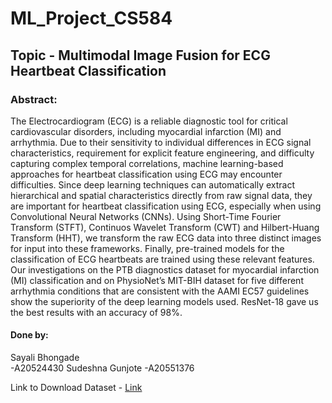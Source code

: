 # ML_Project_CS584
## Topic - Multimodal Image Fusion for ECG Heartbeat Classification

### Abstract:
The Electrocardiogram (ECG) is a reliable diagnostic tool for critical cardiovascular disorders, including myocardial infarction (MI) and arrhythmia. Due to their
sensitivity to individual differences in ECG signal characteristics, requirement for
explicit feature engineering, and difficulty capturing complex temporal correlations,
machine learning-based approaches for heartbeat classification using ECG may
encounter difficulties. Since deep learning techniques can automatically extract
hierarchical and spatial characteristics directly from raw signal data, they are important for heartbeat classification using ECG, especially when using Convolutional
Neural Networks (CNNs). Using Short-Time Fourier Transform (STFT), Continuos
Wavelet Transform (CWT) and Hilbert-Huang Transform (HHT), we transform the
raw ECG data into three distinct images for input into these frameworks. Finally,
pre-trained models for the classification of ECG heartbeats are trained using these
relevant features. Our investigations on the PTB diagnostics dataset for myocardial
infarction (MI) classification and on PhysioNet’s MIT-BIH dataset for five different
arrhythmia conditions that are consistent with the AAMI EC57 guidelines show the
superiority of the deep learning models used. ResNet-18 gave us the best results
with an accuracy of 98%.

#### Done by: 
Sayali Bhongade<br> -A20524430
Sudeshna Gunjote -A20551376

Link to Download Dataset - [Link](https://www.kaggle.com/shayanfazeli/heartbeat)
